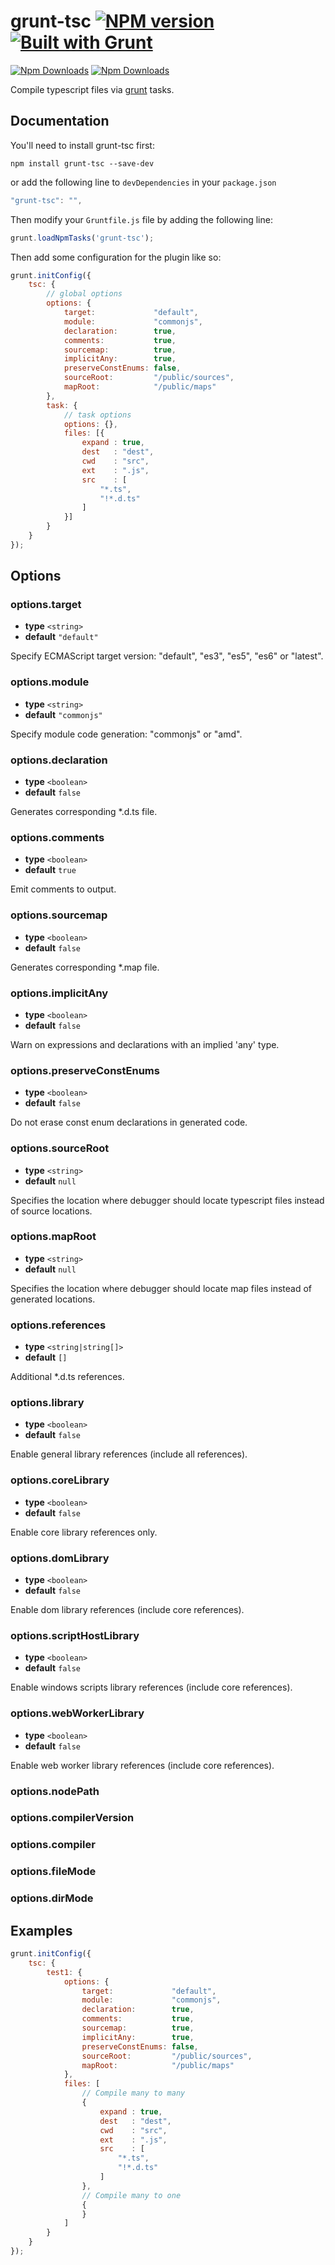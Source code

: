 # grunt-tsc [![NPM version](https://badge.fury.io/js/grunt-tsc.png)](http://badge.fury.io/js/grunt-jsdoc) [![Built with Grunt](https://cdn.gruntjs.com/builtwith.png)](http://gruntjs.com/)

[![Npm Downloads](https://nodei.co/npm/grunt-tsc.png?downloads=true&downloadRank=true&stars=true)](https://www.npmjs.org/package/grunt-tsc)
[![Npm Downloads](https://nodei.co/npm-dl/grunt-tsc.png?height=3&months=3)](https://www.npmjs.org/package/grunt-tsc)

Compile typescript files via [grunt](http://gruntjs.com/) tasks.

## Documentation

You'll need to install grunt-tsc first:

```
npm install grunt-tsc --save-dev
```

or add the following line to `devDependencies` in your `package.json`

``` javascript
"grunt-tsc": "",
```

Then modify your `Gruntfile.js` file by adding the following line:

``` javascript
grunt.loadNpmTasks('grunt-tsc');
```

Then add some configuration for the plugin like so:

``` javascript
grunt.initConfig({
    tsc: {
        // global options
        options: {
            target:             "default",
            module:             "commonjs",
            declaration:        true,
            comments:           true,
            sourcemap:          true,
            implicitAny:        true,
            preserveConstEnums: false,
            sourceRoot:         "/public/sources",
            mapRoot:            "/public/maps"
        },
        task: {
            // task options
            options: {},
            files: [{
                expand : true,
                dest   : "dest",
                cwd    : "src",
                ext    : ".js",
                src    : [
                    "*.ts",
                    "!*.d.ts"
                ]
            }]
        }
    }
});
```

## Options

### options.target

* **type** `<string>`
* **default** `"default"`

Specify ECMAScript target version: "default", "es3", "es5", "es6" or "latest".


### options.module

* **type** `<string>`
* **default** `"commonjs"`

Specify module code generation: "commonjs" or "amd".


### options.declaration

* **type** `<boolean>`
* **default** `false`

Generates corresponding *.d.ts file.


### options.comments

* **type** `<boolean>`
* **default** `true`

Emit comments to output.


### options.sourcemap

* **type** `<boolean>`
* **default** `false`

Generates corresponding *.map file.


### options.implicitAny

* **type** `<boolean>`
* **default** `false`

Warn on expressions and declarations with an implied 'any' type.


### options.preserveConstEnums

* **type** `<boolean>`
* **default** `false`

Do not erase const enum declarations in generated code.


### options.sourceRoot

* **type** `<string>`
* **default** `null`

Specifies the location where debugger should locate typescript files instead of source locations.


### options.mapRoot

* **type** `<string>`
* **default** `null`

Specifies the location where debugger should locate map files instead of generated locations.


### options.references

* **type** `<string|string[]>`
* **default** `[]`

Additional *.d.ts references.


### options.library

* **type** `<boolean>`
* **default** `false`

Enable general library references (include all references).


### options.coreLibrary

* **type** `<boolean>`
* **default** `false`

Enable core library references only.


### options.domLibrary

* **type** `<boolean>`
* **default** `false`

Enable dom library references (include core references).


### options.scriptHostLibrary

* **type** `<boolean>`
* **default** `false`

Enable windows scripts library references (include core references).


### options.webWorkerLibrary

* **type** `<boolean>`
* **default** `false`

Enable web worker library references (include core references).

### options.nodePath

### options.compilerVersion

### options.compiler

### options.fileMode

### options.dirMode


## Examples

```javascript
grunt.initConfig({
    tsc: {
        test1: {
            options: {
                target:             "default",
                module:             "commonjs",
                declaration:        true,
                comments:           true,
                sourcemap:          true,
                implicitAny:        true,
                preserveConstEnums: false,
                sourceRoot:         "/public/sources",
                mapRoot:            "/public/maps"
            },
            files: [
                // Compile many to many
                {
                    expand : true,
                    dest   : "dest",
                    cwd    : "src",
                    ext    : ".js",
                    src    : [
                        "*.ts",
                        "!*.d.ts"
                    ]
                },
                // Compile many to one
                {
                }
            ]
        }
    }
});
```

